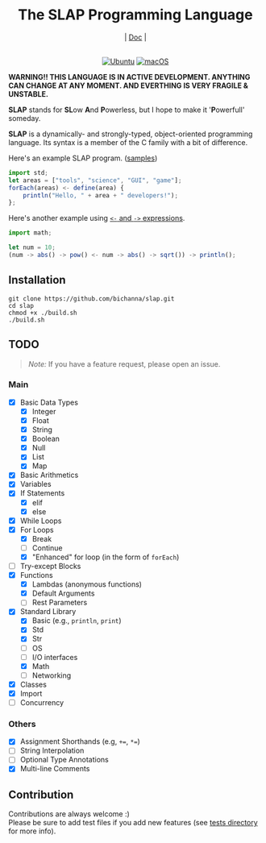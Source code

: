 <div align="center">
    <h1>The SLAP Programming Language</h1>
    |
    <a href="https://github.com/bichanna/slap/blob/master/docs/index.md#doc">Doc</a>
    |
</div><br>

<div align="center">
	
[![Ubuntu](https://github.com/bichanna/slap/actions/workflows/ubuntu.yml/badge.svg)](https://github.com/bichanna/slap/actions/workflows/ubuntu.yml)
[![macOS](https://github.com/bichanna/slap/actions/workflows/mac.yml/badge.svg)](https://github.com/bichanna/slap/actions/workflows/mac.yml)
	
</div>

**WARNING!! THIS LANGUAGE IS IN ACTIVE DEVELOPMENT. ANYTHING CAN CHANGE AT ANY MOMENT. AND EVERTHING IS VERY FRAGILE & UNSTABLE.**

**SLAP** stands for **SL**ow **A**nd **P**owerless, but I hope to make it '**P**owerfull' someday.

**SLAP** is a dynamically- and strongly-typed, object-oriented programming language. Its syntax is a member of the C family with a bit of difference.

Here's an example SLAP program. ([samples](https://github.com/bichanna/slap/tree/master/lib))
```js
import std;
let areas = ["tools", "science", "GUI", "game"];
forEach(areas) <- define(area) {
	println("Hello, " + area + " developers!");
};
```
Here's another example using [`<-` and `->` expressions](https://github.com/bichanna/slap/blob/master/docs/index.md#--expression).

```js
import math;

let num = 10;
(num -> abs() -> pow() <- num -> abs() -> sqrt()) -> println();
```

## Installation
```
git clone https://github.com/bichanna/slap.git
cd slap
chmod +x ./build.sh 
./build.sh
```

## TODO
>*Note:* If you have a feature request, please open an issue.

### Main
- [x] Basic Data Types
     - [x] Integer
     - [x] Float
     - [x] String
     - [x] Boolean
     - [x] Null
     - [x] List
     - [x] Map
 - [x] Basic Arithmetics
 - [x] Variables
 - [x] If Statements
     - [x] elif
     - [x] else
 - [x] While Loops
 - [x] For Loops
     - [x] Break
     - [ ] Continue
     - [x] "Enhanced" for loop (in the form of `forEach`)
 - [ ] Try-except Blocks
 - [x] Functions
     - [x] Lambdas (anonymous functions)
     - [x] Default Arguments
     - [ ] Rest Parameters
 - [x] Standard Library
     - [x] Basic (e.g., `println`, `print`)
     - [x] Std
     - [x] Str
     - [ ] OS
     - [ ] I/O interfaces
     - [x] Math
     - [ ] Networking
 - [x] Classes
 - [x] Import
 - [ ] Concurrency
### Others
 - [x] Assignment Shorthands (e.g, `+=`, `*=`)
 - [ ] String Interpolation
 - [ ] Optional Type Annotations
 - [x] Multi-line Comments

## Contribution
Contributions are always welcome :)<br>
Please be sure to add test files if you add new features (see [tests directory](https://github.com/bichanna/slap/tree/master/tests#tests) for more info).

